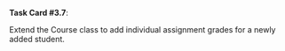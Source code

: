 **Task Card #3.7**: 

Extend the Course class to add individual assignment grades for a newly added student.